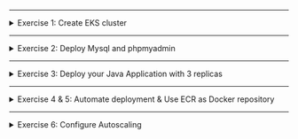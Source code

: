 </details>

******

<details>
<summary>Exercise 1: Create EKS cluster </summary>
 <br />

- First you need to install eksctl command line tool locally. See the installation guide here: https://docs.aws.amazon.com/eks/latest/userguide/eksctl.html

**Steps**
```sh
# create cluster with 3 EC2 instances and store access configuration to cluster in kubeconfig.my-cluster.yaml file 
eksctl create cluster --name=my-cluster --nodes=3 --kubeconfig=./kubeconfig.my-cluster.yaml

# create fargate profile in the cluster. It will apply for all K8s components in my-app namespace
eksctl create fargateprofile \
    --cluster my-cluster \
    --name my-fargate-profile \
    --namespace my-app

# point kubectl to your cluster - use absolute path to kubeconfigfile
export KUBECONFIG={absolute-path}/kubeconfig.my-cluster.yaml

# validate cluster is accessible and nodes and fargate profile created
kubectl get node
eksctl get fargateprofile --cluster my-cluster

```

</details>

******

<details>
<summary>Exercise 2: Deploy Mysql and phpmyadmin </summary>
 <br />

**General notes**
- All the k8s manifest files for the exercise are in "k8s-deployment" folder, so:
```sh
# clone this repository locally
git clone git@gitlab.com:devops-bootcamp3/bootcamp-java-mysql.git

# check out the solutions branch
git checkout feature/solutions

# change to k8s-deployment folder
cd k8s-deployment

```

- Mysql Chart link: 
https://github.com/bitnami/charts/tree/master/bitnami/mysql 

```sh
# install Mysql chart 
helm repo add bitnami https://charts.bitnami.com/bitnami
helm install my-release bitnami/mysql -f mysql-chart-values-eks.yaml --version 8.8.6
# Note that chart version version 8.8.8+ has a bug setting the db user password incorrectly, which affects EKS installation: https://giters.com/bitnami/charts/issues/8557, that's why we are installing an older version. 


# deploy phpmyadmin with its configuration for Mysql DB access
kubectl apply -f db-config.yaml
kubectl apply -f db-secret.yaml
kubectl apply -f phpmyadmin.yaml

# access phpmyadmin and login to mysql db
kubectl port forward svc/phpmyadmin-service 8081:8081

# access in browser on
localhost:8081

# login with one of these 2 credentials
"my-user" : "my-pass"
"root" : "secret-root-pass"

```

</details>

******

<details>
<summary>Exercise 3: Deploy your Java Application with 3 replicas </summary>
 <br />

**Steps**
```sh

# Create namespace my-app to deploy our java application, because we are deploying java-app with fargate profile. And fargate profile we create applies for my-app namespace. 
kubectl create namespace my-app

# We now have to create all configuration and secrets for our java app in the my-app namespace

# Create my-registry-key secret to pull image 
DOCKER_REGISTRY_SERVER=docker.io
DOCKER_USER=your dockerID, same as for `docker login`
DOCKER_EMAIL=your dockerhub email, same as for `docker login`
DOCKER_PASSWORD=your dockerhub pwd, same as for `docker login`

kubectl create secret -n my-app docker-registry my-registry-key \
--docker-server=$DOCKER_REGISTRY_SERVER \
--docker-username=$DOCKER_USER \
--docker-password=$DOCKER_PASSWORD \
--docker-email=$DOCKER_EMAIL


# Again from k8s-deployment folder, execute following commands. By adding the my-app namespace, these components will be created with Fargate profile
kubectl apply -f db-secret.yaml -n my-app
kubectl apply -f db-config.yaml -n my-app
kubectl apply -f java-app.yaml -n my-app

```

</details>

******

<details>
<summary>Exercise 4 & 5: Automate deployment & Use ECR as Docker repository </summary>
 <br />

**Current cluster setup**

At this point, you already have an EKS cluster, where: 
- Mysql chart is deployed and phpmyadmin is running too
- my-app namespace was created
- db-config and db-secret were created in the my-app namspace for the java-app
- my-registry-key secret was created to fetch image from docker-hub
- your java app is also running 

**Steps to automate deployment for existing setup**
```sh
# Create a docker registry secret for ECR
DOCKER_REGISTRY_SERVER=your ECR registry server
DOCKER_USER=your dockerID, same as for `docker login`
DOCKER_EMAIL=your dockerhub email, same as for `docker login`
DOCKER_PASSWORD=your dockerhub pwd, same as for `docker login`

kubectl create secret -n my-app docker-registry my-ecr-registry-key \
--docker-server=$DOCKER_REGISTRY_SERVER \
--docker-username=$DOCKER_USER \
--docker-password=$DOCKER_PASSWORD \
--docker-email=$DOCKER_EMAIL

# Create Jenkins pipeline using the Jenkinsfile in k8s-deployment folder

```

**Configure access credentials in Jenkins**

Before the pipeline can run, you will have to configure following in Jenkins:
- ECR credentials that Jenkins will use to push images
- AWS & K8s credentials that Jenkins will use to access the EKS cluster 
- Secret data as Jenkins credentials with Kind: _"secret text"_ and credential ids: _"db_user"_, _"db_pass"_, _"db_name"_, _"db_root_pass"_ that Jenkins will use to set secret data values

_You learn how to do this in the K8s on AWS module_

</details>

******

<details>
<summary>Exercise 6: Configure Autoscaling </summary>
 <br />

You learn how to scale the cluster up and down in the **_Kubernetes on AWS_** module, video **_3 - Configure Autoscaling in EKS cluster_**


